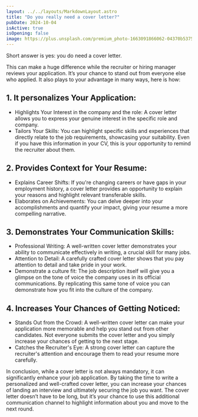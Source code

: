 ```yaml
---
layout: ../../layouts/MarkdownLayout.astro
title: "Do you really need a cover letter?"
pubDate: 2024-10-04
isActive: true
isOpening: false
image: https://plus.unsplash.com/premium_photo-1663091866062-04370b5375c0?w=900&auto=format&fit=crop&q=60&ixlib=rb-4.0.3&ixid=M3wxMjA3fDB8MHxzZWFyY2h8Mjl8fGNvdmVyJTIwbGV0dGVyfGVufDB8fDB8fHww
---
```


Short answer is yes: you do need a cover letter. 

This can make a huge difference while the recruiter or hiring manager reviews your application. It’s your chance to stand out from everyone else who applied. It also plays to your advantage in many ways, here is how:

## 1. It personalizes Your Application:
- Highlights Your Interest in the company and the role: A cover letter allows you to express your genuine interest in the specific role and company.
- Tailors Your Skills: You can highlight specific skills and experiences that directly relate to the job requirements, showcasing your suitability. Even if you have this information in your CV, this is your opportunity to remind the recruiter about them.
  
##  2. Provides Context for Your Resume:
- Explains Career Shifts: If you're changing careers or have gaps in your employment history, a cover letter provides an opportunity to explain your reasons and highlight relevant transferable skills.
- Elaborates on Achievements: You can delve deeper into your accomplishments and quantify your impact, giving your resume a more compelling narrative.

## 3. Demonstrates Your Communication Skills:
- Professional Writing: A well-written cover letter demonstrates your ability to communicate effectively in writing, a crucial skill for many jobs.
- Attention to Detail: A carefully crafted cover letter shows that you pay attention to detail and take pride in your work.
- Demonstrate a culture fit: The job description itself will give you a glimpse on the tone of voice the company uses in its official communications. By replicating this same tone of voice you can demonstrate how you fit into the culture of the company.

## 4. Increases Your Chances of Getting Noticed:
- Stands Out from the Crowd: A well-written cover letter can make your application more memorable and help you stand out from other candidates. Not everyone submits the cover letter and you simply increase your chances of getting to the next stage. 
- Catches the Recruiter's Eye: A strong cover letter can capture the recruiter's attention and encourage them to read your resume more carefully.

In conclusion, while a cover letter is not always mandatory, it can significantly enhance your job application. By taking the time to write a personalized and well-crafted cover letter, you can increase your chances of landing an interview and ultimately securing the job you want.
The cover letter doesn’t have to be long, but it’s your chance to use this additional communication channel to highlight information about you and move to the next round. 
